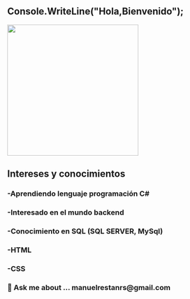 ## Console.WriteLine("Hola,Bienvenido");
<img src="https://media1.giphy.com/media/v1.Y2lkPTc5MGI3NjExbndpb2c5eHJka2x4cHVxanFwbjZqNHpmZnl2dW4yanQyeWxtYXZ2cyZlcD12MV9pbnRlcm5hbF9naWZfYnlfaWQmY3Q9Zw/gEKz4VLX7fQlsl8SFE/giphy.gif" width="300px">

## Intereses y conocimientos
<h3>-Aprendiendo lenguaje programación C#</h3>
<h3>-Interesado en el mundo backend</h3>
<h3>-Conocimiento en SQL (SQL SERVER, MySql)</h3>
<h3>-HTML</h3>
<h3>-CSS</h3>
<h3>💬 Ask me about ... manuelrestanrs@gmail.com</h3>

<!--
**GMars7502/GMars7502** is a ✨ _special_ ✨ repository because its `README.md` (this file) appears on your GitHub profile.

Here are some ideas to get you started:

- 🔭 I’m currently working on ...
- 🌱 I’m currently learning ...
- 👯 I’m looking to collaborate on ...
- 🤔 I’m looking for help with ...
- 💬 Ask me about ...
- 📫 How to reach me: ...
- 😄 Pronouns: ...
- ⚡ Fun fact: ...
-->
